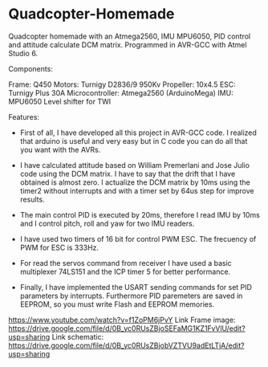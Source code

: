 Quadcopter-Homemade
===================

Quadcopter homemade with an Atmega2560, IMU MPU6050, PID control and attitude calculate DCM matrix. Programmed in AVR-GCC with Atmel Studio 6.

Components:

Frame: Q450
Motors: Turnigy D2836/9 950Kv
Propeller: 10x4.5
ESC: Turnigy Plus 30A
Microcontroller: Atmega2560 (ArduinoMega)
IMU: MPU6050
Level shifter for TWI 


Features:

- First of all, I have developed all this project in AVR-GCC code. I realized that arduino is useful and very easy but in C code you can do all that you want with the AVRs.




- I have calculated attitude based on William Premerlani and Jose Julio code using the DCM matrix. I have to say that the drift that I have obtained is almost zero. I actualize the DCM matrix by 10ms using the timer2 without interrupts and with a timer set by 64us step for improve results.




- The main control PID is executed by 20ms, therefore I read IMU by 10ms and I control pitch, roll and yaw for two IMU readers.




- I have used two timers of 16 bit for control PWM ESC. The frecuency of PWM for ESC is 333Hz.

- For read the servos command from receiver I have used a basic multiplexer 74LS151 and the ICP timer 5 for better performance.

- Finally, I have implemented the USART sending commands for set PID parameters by interrupts. Furthermore PID paremeters are saved in EEPROM, so you must write Flash and EEPROM memories.

https://www.youtube.com/watch?v=f1ZoPM6jPvY
Link Frame image: https://drive.google.com/file/d/0B_yc0RUsZBjoSEFaMG1KZ1FvVlU/edit?usp=sharing
Link schematic: https://drive.google.com/file/d/0B_yc0RUsZBjobVZTVU9adEtLTjA/edit?usp=sharing

